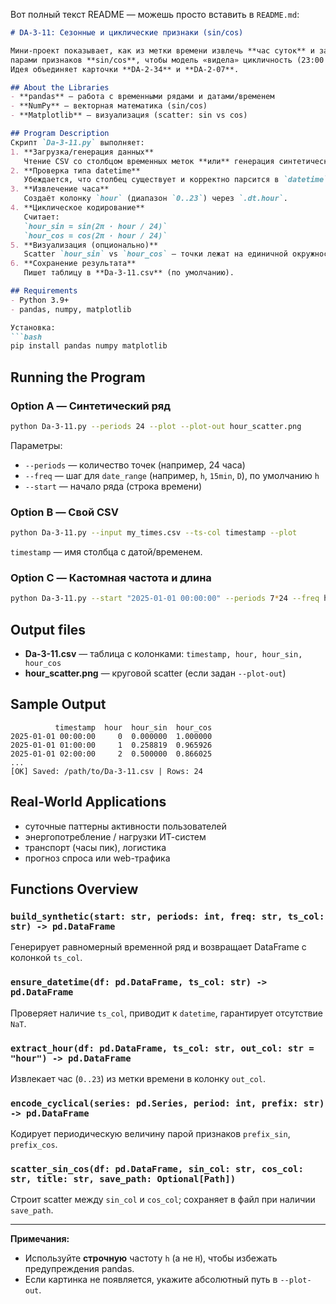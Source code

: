 Вот полный текст README — можешь просто вставить в `README.md`:

````markdown
# DA-3-11: Сезонные и циклические признаки (sin/cos)

Мини-проект показывает, как из метки времени извлечь **час суток** и закодировать его
парами признаков **sin/cos**, чтобы модель «видела» цикличность (23:00 и 00:00 — соседи).
Идея объединяет карточки **DA-2-34** и **DA-2-07**.

## About the Libraries
- **pandas** — работа с временными рядами и датами/временем  
- **NumPy** — векторная математика (sin/cos)  
- **Matplotlib** — визуализация (scatter: sin vs cos)

## Program Description
Скрипт `Da-3-11.py` выполняет:
1. **Загрузка/генерация данных**  
   Чтение CSV со столбцом временных меток **или** генерация синтетического ряда `pandas.date_range()`.
2. **Проверка типа datetime**  
   Убеждается, что столбец существует и корректно парсится в `datetime` (без `NaT`).
3. **Извлечение часа**  
   Создаёт колонку `hour` (диапазон `0..23`) через `.dt.hour`.
4. **Циклическое кодирование**  
   Считает:  
   `hour_sin = sin(2π · hour / 24)`  
   `hour_cos = cos(2π · hour / 24)`
5. **Визуализация (опционально)**  
   Scatter `hour_sin` vs `hour_cos` — точки лежат на единичной окружности.
6. **Сохранение результата**  
   Пишет таблицу в **Da-3-11.csv** (по умолчанию).

## Requirements
- Python 3.9+
- pandas, numpy, matplotlib

Установка:
```bash
pip install pandas numpy matplotlib
````

## Running the Program

### Option A — Синтетический ряд

```bash
python Da-3-11.py --periods 24 --plot --plot-out hour_scatter.png
```

Параметры:

* `--periods` — количество точек (например, 24 часа)
* `--freq` — шаг для `date_range` (например, `h`, `15min`, `D`), по умолчанию `h`
* `--start` — начало ряда (строка времени)

### Option B — Свой CSV

```bash
python Da-3-11.py --input my_times.csv --ts-col timestamp --plot
```

`timestamp` — имя столбца с датой/временем.

### Option C — Кастомная частота и длина

```bash
python Da-3-11.py --start "2025-01-01 00:00:00" --periods 7*24 --freq h --plot
```

## Output files

* **Da-3-11.csv** — таблица с колонками: `timestamp, hour, hour_sin, hour_cos`
* **hour_scatter.png** — круговой scatter (если задан `--plot-out`)

## Sample Output

```
          timestamp  hour  hour_sin  hour_cos
2025-01-01 00:00:00     0  0.000000  1.000000
2025-01-01 01:00:00     1  0.258819  0.965926
2025-01-01 02:00:00     2  0.500000  0.866025
...
[OK] Saved: /path/to/Da-3-11.csv | Rows: 24
```

## Real-World Applications

* суточные паттерны активности пользователей
* энергопотребление / нагрузки ИТ-систем
* транспорт (часы пик), логистика
* прогноз спроса или web-трафика

## Functions Overview

### `build_synthetic(start: str, periods: int, freq: str, ts_col: str) -> pd.DataFrame`

Генерирует равномерный временной ряд и возвращает DataFrame с колонкой `ts_col`.

### `ensure_datetime(df: pd.DataFrame, ts_col: str) -> pd.DataFrame`

Проверяет наличие `ts_col`, приводит к `datetime`, гарантирует отсутствие `NaT`.

### `extract_hour(df: pd.DataFrame, ts_col: str, out_col: str = "hour") -> pd.DataFrame`

Извлекает час (`0..23`) из метки времени в колонку `out_col`.

### `encode_cyclical(series: pd.Series, period: int, prefix: str) -> pd.DataFrame`

Кодирует периодическую величину парой признаков `prefix_sin`, `prefix_cos`.

### `scatter_sin_cos(df: pd.DataFrame, sin_col: str, cos_col: str, title: str, save_path: Optional[Path])`

Строит scatter между `sin_col` и `cos_col`; сохраняет в файл при наличии `save_path`.

---

**Примечания:**

* Используйте **строчную** частоту `h` (а не `H`), чтобы избежать предупреждения pandas.
* Если картинка не появляется, укажите абсолютный путь в `--plot-out`.

```
```
